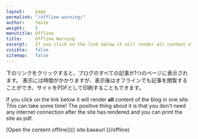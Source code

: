 ```yaml
---
layout:    page
permalink: "/offline-warning/"
author:    tex2e
weight:    5
menutitle: Offline
title:     Offline Warning
excerpt:   If you click on the link below it will render all content of the blog in one site. This can take some time!
visible:   false
sitemap:   false
---
```


下のリンクをクリックすると、ブログのすべての記事が1つのページに表示されます。
表示には時間がかかりますが、表示後はオフラインでも記事を閲覧することができ、サイトをPDFとして印刷することもできます。

If you click on the link below it will render **all** content of the blog in one site. This can take some time! The positive thing about it is that you don't need any internet connection after the site has rendered and you can print the site as pdf.

[Open the content offline]({{ site.baseurl }}/offline)
